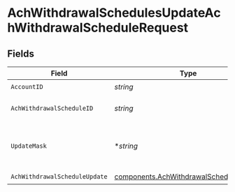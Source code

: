 # AchWithdrawalSchedulesUpdateAchWithdrawalScheduleRequest


## Fields

| Field                                                                                                                     | Type                                                                                                                      | Required                                                                                                                  | Description                                                                                                               | Example                                                                                                                   |
| ------------------------------------------------------------------------------------------------------------------------- | ------------------------------------------------------------------------------------------------------------------------- | ------------------------------------------------------------------------------------------------------------------------- | ------------------------------------------------------------------------------------------------------------------------- | ------------------------------------------------------------------------------------------------------------------------- |
| `AccountID`                                                                                                               | *string*                                                                                                                  | :heavy_check_mark:                                                                                                        | The account id.                                                                                                           | 01H8FB90ZRRFWXB4XC2JPJ1D4Y                                                                                                |
| `AchWithdrawalScheduleID`                                                                                                 | *string*                                                                                                                  | :heavy_check_mark:                                                                                                        | The achWithdrawalSchedule id.                                                                                             | 40eb6b6f-76ff-4dc9-b8a0-b65a7658f8b1                                                                                      |
| `UpdateMask`                                                                                                              | **string*                                                                                                                 | :heavy_minus_sign:                                                                                                        | A field mask representing the update. Note: only the 'schedule_details.amount' field of a schedule is currently updatable |                                                                                                                           |
| `AchWithdrawalScheduleUpdate`                                                                                             | [components.AchWithdrawalScheduleUpdate](../../models/components/achwithdrawalscheduleupdate.md)                          | :heavy_check_mark:                                                                                                        | N/A                                                                                                                       |                                                                                                                           |